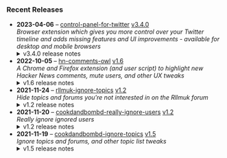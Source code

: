 ### Recent Releases

<!-- RECENT_RELEASES -->
<ul>
<li>
  <strong>2023-04-06</strong> – <a href="https://github.com/insin/control-panel-for-twitter">control-panel-for-twitter</a> <a href="https://github.com/insin/control-panel-for-twitter/releases/tag/v3.4.0">v3.4.0</a>
  <div><em>Browser extension which gives you more control over your Twitter timeline and adds missing features and UI improvements - available for desktop and mobile browsers</em></div>
  <details><summary>v3.4.0 release notes</summary><ul>
<li>Added an option to hide the Bookmark button under a focused tweet</li>
<li>Added an option to hide Bookmark metrics under a focused tweet</li>
<li>Added Simplified Chinese translation by <a href="https://github.com/CodeQiu">@CodeQiu</a></li>
</ul>
<hr>
<p>Available in the following extension stores:</p>
<p><a href="https://chrome.google.com/webstore/detail/control-panel-for-twitter/kpmjjdhbcfebfjgdnpjagcndoelnidfj" rel="nofollow"><img src="https://user-images.githubusercontent.com/226692/212897023-9e66b1b0-e1cd-44df-a4f2-3d5bda80c5f8.png" alt="Chrome" style="max-width: 100%;"></a></p>
<h2>Screenshots</h2>
<h3>New Bookmark options</h3>
<p><a target="_blank" rel="noopener noreferrer nofollow" href="https://user-images.githubusercontent.com/226692/230266268-55805d36-cc5a-4318-a00e-9591c4930f25.gif"><img src="https://user-images.githubusercontent.com/226692/230266268-55805d36-cc5a-4318-a00e-9591c4930f25.gif" alt="firefox_JzJHMyTN0O" style="max-width: 100%;"></a></p>
<h3>Simplified Chinese translation</h3>
<p><a target="_blank" rel="noopener noreferrer nofollow" href="https://user-images.githubusercontent.com/226692/230266254-44adfbce-3781-40c2-9dec-b93ec69179cc.png"><img src="https://user-images.githubusercontent.com/226692/230266254-44adfbce-3781-40c2-9dec-b93ec69179cc.png" alt="bE0QxCx1ix" style="max-width: 100%;"></a></p></details>
</li>
<li>
  <strong>2022-10-05</strong> – <a href="https://github.com/insin/hn-comments-owl">hn-comments-owl</a> <a href="https://github.com/insin/hn-comments-owl/releases/tag/v1.6">v1.6</a>
  <div><em>A Chrome and Firefox extension (and user script) to highlight new Hacker News comments, mute users, and other UX tweaks</em></div>
  <details><summary>v1.6 release notes</summary><ul>
<li>Fixed displaying the number of new comments on item list pages</li>
</ul></details>
</li>
<li>
  <strong>2021-11-24</strong> – <a href="https://github.com/insin/rllmuk-ignore-topics">rllmuk-ignore-topics</a> <a href="https://github.com/insin/rllmuk-ignore-topics/releases/tag/v1.2">v1.2</a>
  <div><em>Hide topics and forums you're not interested in on the Rllmuk forum</em></div>
  <details><summary>v1.2 release notes</summary><ul>
<li>Added support for the Fluid view</li>
<li>Added a collapse control for the Fluid sidebar</li>
</ul></details>
</li>
<li>
  <strong>2021-11-20</strong> – <a href="https://github.com/insin/cookdandbombd-really-ignore-users">cookdandbombd-really-ignore-users</a> <a href="https://github.com/insin/cookdandbombd-really-ignore-users/releases/tag/v1.2">v1.2</a>
  <div><em>Really ignore ignored users</em></div>
  <details><summary>v1.2 release notes</summary><p>Updated for new theme</p>
<p>Added re-striping of posts so it doesn't look weird when posts are hidden</p></details>
</li>
<li>
  <strong>2021-11-19</strong> – <a href="https://github.com/insin/cookdandbombd-ignore-topics">cookdandbombd-ignore-topics</a> <a href="https://github.com/insin/cookdandbombd-ignore-topics/releases/tag/v1.5">v1.5</a>
  <div><em>Ignore topics and forums, and other topic list tweaks</em></div>
  <details><summary>v1.5 release notes</summary><p>Fixed alternate striping of topics when ignored topics are hidden</p></details>
</li>
</ul>
<!-- /RECENT_RELEASES -->
